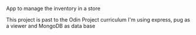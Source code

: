App to manage the inventory in a store

This project is past to the Odin Project curriculum
I'm using express, pug as a viewer and MongoDB as data base
